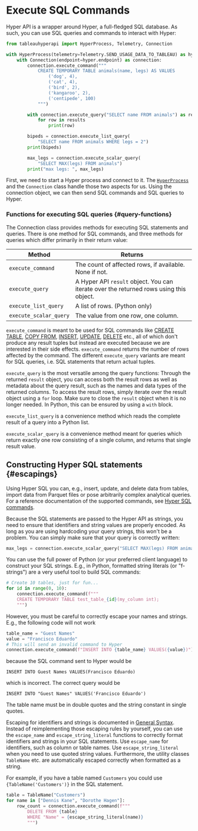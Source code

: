 # Execute SQL Commands

Hyper API is a wrapper around Hyper, a full-fledged SQL database.
As such, you can use SQL queries and commands to interact with Hyper:

```python
from tableauhyperapi import HyperProcess, Telemetry, Connection

with HyperProcess(telemetry=Telemetry.SEND_USAGE_DATA_TO_TABLEAU) as hyper:
    with Connection(endpoint=hyper.endpoint) as connection:
        connection.execute_command("""
            CREATE TEMPORARY TABLE animals(name, legs) AS VALUES
                ('dog', 4),
                ('cat', 4),
                ('bird', 2),
                ('kangaroo', 2),
                ('centipede', 100)
            """)

        with connection.execute_query("SELECT name FROM animals") as results:
            for row in results
                print(row)

        bipeds = connection.execute_list_query(
            "SELECT name FROM animals WHERE legs = 2")
        print(bipeds)

        max_legs = connection.execute_scalar_query(
            "SELECT MAX(legs) FROM animals")
        print("max legs: ", max_legs)
```

First, we need to start a Hyper process and connect to it.
The [`HyperProcess`](../hyper-api/hyper_process.md) and the `Connection` class handle those two aspects for us.
Using the connection object, we can then send SQL commands and SQL queries to Hyper.

### Functions for executing SQL queries {#query-functions}

The Connection class provides methods for executing SQL statements and queries.
There is one method for SQL commands, and three methods for queries which differ primarily in their return value:

| Method   | Returns |
| ---- | ---- |
`execute_command` | The count of affected rows, if available. None if not. |
`execute_query`  | A Hyper API `result` object. You can iterate over the returned rows using this object. |
`execute_list_query` | A list of rows. (Python only) |
`execute_scalar_query` | The value from one row, one column. |

`execute_command` is meant to be used for SQL commands like
[CREATE TABLE](../sql/command/create_table), [COPY FROM](../sql/command/copy_from),
[INSERT](../sql/command/insert), [UPDATE](../sql/command/update),
[DELETE](../sql/command/delete) etc., all of which don't produce any
result tuples but instead are executed because we are interested in their
side effects. `execute_command` returns the number of rows affected by the
command.
The different `execute_query` variants are meant for SQL queries,
i.e. SQL statements that return actual tuples.

`execute_query` is the most versatile among the query functions:
Through the returned `result` object, you can access both the result rows
as well as metadata about the query result, such as the names and
data types of the returned columns.
To access the result rows, simply iterate over the result object using
a `for` loop.
Make sure to close the `result` object when it is no longer needed.
In Python, this can be ensured by using a `with` block.

`execute_list_query` is a convenience method which reads the complete
result of a query into a Python list.

`execute_scalar_query` is a convenience method meant for queries which
return exactly one row consisting of a single column, and returns
that single result value.

## Constructing Hyper SQL statements {#escapings}

Using Hyper SQL you can, e.g., insert, update, and delete data from tables, import data from
Parquet files or pose arbitrarily complex analytical queries.
For a reference documentation of the supported commands, see [Hyper SQL commands](/docs/sql/command/).

Because the SQL statements are passed to the Hyper API as strings, you need to ensure that
identifiers and string values are properly encoded.
As long as you are using hardcoding your query strings, this won't be a problem.
You can simply make sure that your query is correctly written:

```python
max_legs = connection.execute_scalar_query("SELECT MAX(legs) FROM animals")
```

You can use the full power of Python (or your preferred client language) to
construct your SQL strings. E.g., in Python, formatted string literals
(or "f-strings") are a very useful tool to build SQL commands:

```python
# Create 10 tables, just for fun...
for id in range(0, 10):
    connection.execute_command(f"""
    CREATE TEMPORARY TABLE test_table_{id}(my_column int);
    """)
```

However, you must be careful to correctly escape your names and strings.
E.g., the following code will not work

```python
table_name = "Guest Names"
value = "Francisco Eduardo"
# This will send an invalid command to Hyper
connection.execute_command(f"INSERT INTO {table_name} VALUES({value})")
```

because the SQL command sent to Hyper would be

```
INSERT INTO Guest Names VALUES(Francisco Eduardo)
```

which is incorrect. The correct query would be

```
INSERT INTO "Guest Names" VALUES('Francisco Eduardo')
```

The table name must be in double quotes and the string constant in single quotes.

Escaping for identifiers and strings is documented in [General Syntax](../sql/syntax.md).
Instead of reimplementing those escaping rules by yourself, you can use the `escape_name`
and `escape_string_literal` functions to correctly format identifiers and strings in
your SQL statements.
Use `escape_name` for identifiers, such as column or table names.
Use `escape_string_literal` when you need to use quoted string values.
Furthermore, the utility classes `TableName` etc. are automatically escaped correctly when
formatted as a string.

For example, if you have a table named `Customers` you could use `{TableName('Customers')}` in the SQL statement.

```python
table = TableName("Customers")
for name in ["Dennis Kane", "Dorothe Hagen"]:
    row_count = connection.execute_command(f"""
        DELETE FROM {table}
        WHERE "Name" = {escape_string_literal(name)}
        """)
```